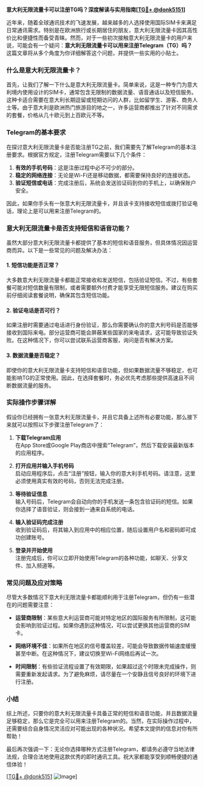 **意大利无限流量卡可以注册TG吗？深度解读与实用指南[[TG💪+ @donk5151](https://t.me/s/donk5151)]**

近年来，随着全球通讯技术的飞速发展，越来越多的人选择使用国际SIM卡来满足日常通讯需求。特别是在欧洲旅行或长期居住的朋友，意大利无限流量卡因其高性价比和便捷性而备受青睐。然而，对于一些初次接触意大利无限流量卡的用户来说，可能会有一个疑问：**意大利无限流量卡可以用来注册Telegram（TG）吗？** 这篇文章将从多个角度为你详细解答这个问题，并提供一些实用的小贴士。

### 什么是意大利无限流量卡？

首先，让我们了解一下什么是意大利无限流量卡。简单来说，这是一种专门为意大利境内使用设计的SIM卡，通常包含无限制的数据流量、语音通话以及短信服务。这种卡适合需要在意大利长期逗留或短期访问的人群，比如留学生、游客、商务人士等。由于意大利是欧洲热门旅游目的地之一，许多运营商都推出了针对不同需求的套餐，价格从几十欧元到上百欧元不等。

### Telegram的基本要求

在探讨意大利无限流量卡是否能注册TG之前，我们需要先了解Telegram的基本注册要求。根据官方规定，注册Telegram需要以下几个条件：

1. **有效的手机号码**：这是注册过程中必不可少的部分。
2. **稳定的网络连接**：无论是Wi-Fi还是移动数据，都需要保持良好的连接状态。
3. **验证短信或电话**：完成注册后，系统会发送验证码到你的手机上，以确保账户安全。

因此，如果你手头有一张意大利无限流量卡，并且该卡支持接收短信或拨打验证电话，理论上是可以用来注册Telegram的。

### 意大利无限流量卡是否支持短信和语音功能？

虽然大部分意大利无限流量卡都提供了基本的短信和语音服务，但具体情况因运营商而异。以下是一些常见的问题及解决办法：

#### 1. 短信功能是否正常？
大多数意大利无限流量卡都能正常接收和发送短信，包括验证短信。不过，有些套餐可能对短信数量有限制，或者需要额外付费才能享受无限短信服务。建议在购买前仔细阅读套餐说明，确保其包含短信功能。

#### 2. 验证电话是否可行？
如果注册时需要通过电话进行身份验证，那么你需要确认你的意大利号码是否能够接收到国际来电。部分运营商可能会屏蔽某些国家的来电请求，这可能导致验证失败。在这种情况下，你可以尝试联系运营商客服，询问是否有解决方案。

#### 3. 数据流量是否稳定？
即使你的意大利无限流量卡支持短信和语音功能，但如果数据流量不够稳定，也可能影响TG的正常使用。因此，在选择套餐时，务必优先考虑那些提供高速且不间断数据流量的服务。

### 实际操作步骤详解

假设你已经拥有一张意大利无限流量卡，并且它具备上述所有必要功能，那么接下来就可以按照以下步骤注册Telegram了：

1. **下载Telegram应用**  
   在App Store或Google Play商店中搜索“Telegram”，然后下载安装最新版本的应用程序。

2. **打开应用并输入手机号码**  
   启动应用程序后，点击“注册”按钮，输入你的意大利手机号码。请注意，这里必须使用真实有效的号码，否则无法完成注册。

3. **等待验证信息**  
   输入号码后，Telegram会自动向你的手机发送一条包含验证码的短信。如果你选择了语音验证，则会接到一通来自系统的电话。

4. **输入验证码完成注册**  
   收到验证码后，将其输入到应用中的相应位置，随后设置用户名和密码即可成功创建账号。

5. **登录并开始使用**  
   注册完成后，你可以立即开始使用Telegram的各种功能，如聊天、分享文件、加入频道等。

### 常见问题及应对策略

尽管大多数情况下意大利无限流量卡都能顺利用于注册Telegram，但仍有一些潜在的问题需要注意：

- **运营商限制**：某些意大利运营商可能对特定地区的国际服务有所限制，这可能会影响到验证过程。如果你遇到这种情况，可以尝试更换其他运营商的SIM卡。

- **网络环境不佳**：如果所在地区的信号覆盖较差，可能会导致数据传输速度缓慢甚至中断。在这种情况下，建议切换至Wi-Fi网络后再试一次。

- **时间限制**：有些验证流程设置了有效期限，如果超过这个时限未完成操作，则需要重新发起请求。为了避免麻烦，请尽量在一个安静且信号良好的环境下进行注册。

### 小结

综上所述，只要你的意大利无限流量卡具备正常的短信和语音功能，并且数据流量足够稳定，那么它是完全可以用来注册Telegram的。当然，在实际操作过程中，还需要结合自身情况灵活应对可能出现的各种状况。希望本文提供的信息对你有所帮助！

最后再次强调一下：无论你选择哪种方式注册Telegram，都请务必遵守当地法律法规，合理合法地使用这款优秀的即时通讯工具。祝大家都能享受到顺畅便捷的通信体验！

[[TG💪+ @donk5151](https://t.me/s/donk5151) ![Image](https://i.postimg.cc/rwNCRYN7/Snipaste-2025-04-30-17-27-05.png)]